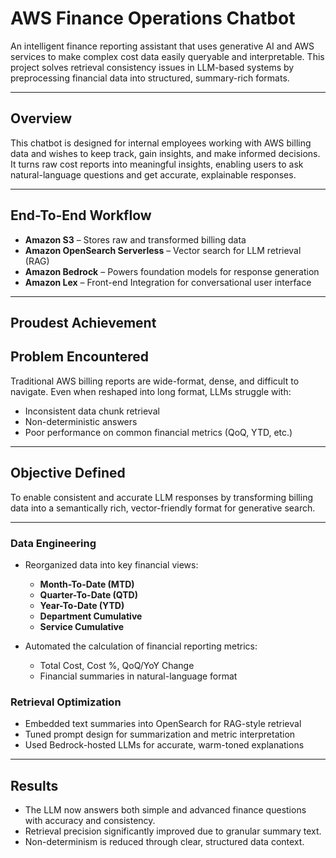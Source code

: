 # AWS Finance Operations Chatbot

An intelligent finance reporting assistant that uses generative AI and AWS services to make complex cost data easily queryable and interpretable. This project solves retrieval consistency issues in LLM-based systems by preprocessing financial data into structured, summary-rich formats.

---

## Overview

This chatbot is designed for internal employees working with AWS billing data and wishes to keep track, gain insights, and make informed decisions. 
It turns raw cost reports into meaningful insights, enabling users to ask natural-language questions and get accurate, explainable responses.

---

## End-To-End Workflow

- **Amazon S3** – Stores raw and transformed billing data
- **Amazon OpenSearch Serverless** – Vector search for LLM retrieval (RAG)
- **Amazon Bedrock** – Powers foundation models for response generation
- **Amazon Lex** – Front-end Integration for conversational user interface

---



## Proudest Achievement
## Problem Encountered

Traditional AWS billing reports are wide-format, dense, and difficult to navigate. Even when reshaped into long format, LLMs struggle with:
- Inconsistent data chunk retrieval
- Non-deterministic answers
- Poor performance on common financial metrics (QoQ, YTD, etc.)

---

## Objective Defined

To enable consistent and accurate LLM responses by transforming billing data into a semantically rich, vector-friendly format for generative search.

---

### Data Engineering

- Reorganized data into key financial views:
  - **Month-To-Date (MTD)**
  - **Quarter-To-Date (QTD)**
  - **Year-To-Date (YTD)**
  - **Department Cumulative**
  - **Service Cumulative**

- Automated the calculation of financial reporting metrics:
  - Total Cost, Cost %, QoQ/YoY Change
  - Financial summaries in natural-language format

### Retrieval Optimization

- Embedded text summaries into OpenSearch for RAG-style retrieval
- Tuned prompt design for summarization and metric interpretation
- Used Bedrock-hosted LLMs for accurate, warm-toned explanations

---

## Results

- The LLM now answers both simple and advanced finance questions with accuracy and consistency.
- Retrieval precision significantly improved due to granular summary text.
- Non-determinism is reduced through clear, structured data context.
